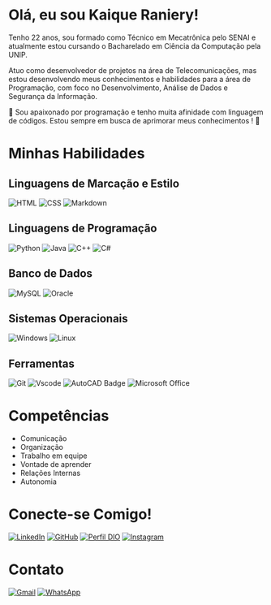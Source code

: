 # Olá, eu sou Kaique Raniery!

Tenho 22 anos, sou formado como Técnico em Mecatrônica pelo SENAI e atualmente estou cursando o Bacharelado em Ciência da Computação pela UNIP.

Atuo como desenvolvedor de projetos na área de Telecomunicações, mas estou desenvolvendo meus conhecimentos e habilidades para a área de Programação, com foco no Desenvolvimento, Análise de Dados e Segurança da Informação.

:rocket: Sou apaixonado por programação e tenho muita afinidade com linguagem de códigos. Estou sempre em busca de aprimorar meus conhecimentos ! :rocket:

# Minhas Habilidades

## Linguagens de Marcação e Estilo

![HTML](https://img.shields.io/badge/HTML5-E34F26?style=for-the-badge&logo=html5&logoColor=white)
![CSS](https://img.shields.io/badge/CSS3-1572B6?style=for-the-badge&logo=css3&logoColor=white)
![Markdown](https://img.shields.io/badge/Markdown-000?style=for-the-badge&logo=markdown)

## Linguagens de Programação
![Python](https://img.shields.io/badge/python-3670A0?style=for-the-badge&logo=python&logoColor=ffdd54)
![Java](https://img.shields.io/badge/java-%23ED8B00.svg?style=for-the-badge&logo=openjdk&logoColor=white)
![C++](https://img.shields.io/badge/C%2B%2B-00599C?style=for-the-badge&logo=c%2B%2B&logoColor=white)
![C#](https://img.shields.io/badge/C%23-239120?style=for-the-badge&logo=c-sharp&logoColor=white)

## Banco de Dados

![MySQL](https://img.shields.io/badge/MySQL-00000F?style=for-the-badge&logo=mysql&logoColor=white)
![Oracle](https://img.shields.io/badge/Oracle-000?style=for-the-badge&logo=Oracle&logoColor=F80000)

## Sistemas Operacionais 

![Windows](https://img.shields.io/badge/Windows-000?style=for-the-badge&logo=windows&logoColor=2CA5E0)
![Linux](https://img.shields.io/badge/Linux-000?style=for-the-badge&logo=linux&logoColor=FCC624)

## Ferramentas

![Git](https://img.shields.io/badge/GIT-E44C30?style=for-the-badge&logo=git&logoColor=white)
![Vscode](https://img.shields.io/badge/Vscode-007ACC?style=for-the-badge&logo=visual-studio-code&logoColor=white)
![AutoCAD Badge](https://img.shields.io/badge/AutoCAD-E51050?logo=autocad&logoColor=fff&style=for-the-badge)
![Microsoft Office](https://img.shields.io/badge/Microsoft_Office-D83B01?style=for-the-badge&logo=microsoft-office&logoColor=white)

# Competências

- Comunicação
- Organização
- Trabalho em equipe
- Vontade de aprender
- Relações Internas
- Autonomia

# Conecte-se Comigo!

[![LinkedIn](https://img.shields.io/badge/LinkedIn-0077B5?style=for-the-badge&logo=linkedin&logoColor=white)](https://www.linkedin.com/in/kaique-raniery-nunes-villas-boas-327a9919b/)
[![GitHub](https://img.shields.io/badge/GitHub-100000?style=for-the-badge&logo=github&logoColor=white)](https://github.com/Rani3ry)
[![Perfil DIO](https://img.shields.io/badge/-Meu%20Perfil%20na%20DIO-30A3DC?style=for-the-badge)](https://www.dio.me/users/villasboaskaka12)
[![Instagram](https://img.shields.io/badge/-Instagram-%23E4405F?style=for-the-badge&logo=instagram&logoColor=white)](https://www.instagram.com/kaavillas.12/)

# Contato

[![Gmail](https://img.shields.io/badge/Gmail-333333?style=for-the-badge&logo=gmail&logoColor=red)](mailto:villasboaskaka12@gmail.com)
[![WhatsApp](https://img.shields.io/badge/WhatsApp-25D366?style=for-the-badge&logo=whatsapp&logoColor=white)](https://wa.me/5511989491642)
